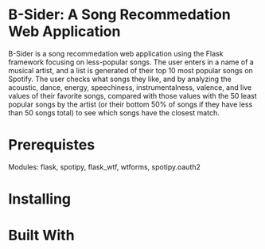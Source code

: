 # B-Sider: A Song Recommedation Web Application
B-Sider is a song recommedation web application using the Flask framework focusing on less-popular songs. The user enters in a name of a musical artist, and a list is generated of their top 10 most popular songs on Spotify. The user checks what songs they like, and by analyzing the acoustic, dance, energy, speechiness, instrumentalness, valence, and live values of their favorite songs, compared with those values with the 50 least popular songs by the artist (or their bottom 50% of songs if they have less than 50 songs total) to see which songs have the closest match.

# Prerequistes
Modules: flask, spotipy, flask_wtf, wtforms, spotipy.oauth2

# Installing


# Built With
